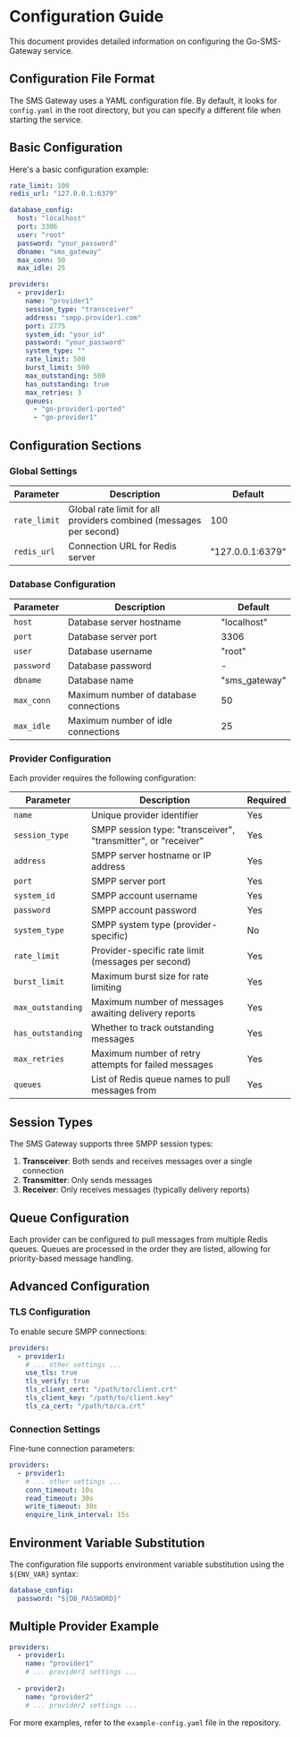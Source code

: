 # Configuration Guide

This document provides detailed information on configuring the Go-SMS-Gateway service.

## Configuration File Format

The SMS Gateway uses a YAML configuration file. By default, it looks for `config.yaml` in the root directory, but you can specify a different file when starting the service.

## Basic Configuration

Here's a basic configuration example:

```yaml
rate_limit: 100
redis_url: "127.0.0.1:6379"

database_config:
  host: "localhost"
  port: 3306
  user: "root"
  password: "your_password"
  dbname: "sms_gateway"
  max_conn: 50
  max_idle: 25

providers:
  - provider1:
    name: "provider1"
    session_type: "transceiver"
    address: "smpp.provider1.com"
    port: 2775
    system_id: "your_id"
    password: "your_password"
    system_type: ""
    rate_limit: 500
    burst_limit: 500
    max_outstanding: 500
    has_outstanding: true
    max_retries: 3
    queues:
      - "go-provider1-ported"
      - "go-provider1"
```

## Configuration Sections

### Global Settings

| Parameter | Description | Default |
|-----------|-------------|---------|
| `rate_limit` | Global rate limit for all providers combined (messages per second) | 100 |
| `redis_url` | Connection URL for Redis server | "127.0.0.1:6379" |

### Database Configuration

| Parameter | Description | Default |
|-----------|-------------|---------|
| `host` | Database server hostname | "localhost" |
| `port` | Database server port | 3306 |
| `user` | Database username | "root" |
| `password` | Database password | - |
| `dbname` | Database name | "sms_gateway" |
| `max_conn` | Maximum number of database connections | 50 |
| `max_idle` | Maximum number of idle connections | 25 |

### Provider Configuration

Each provider requires the following configuration:

| Parameter | Description | Required |
|-----------|-------------|----------|
| `name` | Unique provider identifier | Yes |
| `session_type` | SMPP session type: "transceiver", "transmitter", or "receiver" | Yes |
| `address` | SMPP server hostname or IP address | Yes |
| `port` | SMPP server port | Yes |
| `system_id` | SMPP account username | Yes |
| `password` | SMPP account password | Yes |
| `system_type` | SMPP system type (provider-specific) | No |
| `rate_limit` | Provider-specific rate limit (messages per second) | Yes |
| `burst_limit` | Maximum burst size for rate limiting | Yes |
| `max_outstanding` | Maximum number of messages awaiting delivery reports | Yes |
| `has_outstanding` | Whether to track outstanding messages | Yes |
| `max_retries` | Maximum number of retry attempts for failed messages | Yes |
| `queues` | List of Redis queue names to pull messages from | Yes |

## Session Types

The SMS Gateway supports three SMPP session types:

1. **Transceiver**: Both sends and receives messages over a single connection
2. **Transmitter**: Only sends messages
3. **Receiver**: Only receives messages (typically delivery reports)

## Queue Configuration

Each provider can be configured to pull messages from multiple Redis queues. Queues are processed in the order they are listed, allowing for priority-based message handling.

## Advanced Configuration

### TLS Configuration

To enable secure SMPP connections:

```yaml
providers:
  - provider1:
    # ... other settings ...
    use_tls: true
    tls_verify: true
    tls_client_cert: "/path/to/client.crt"
    tls_client_key: "/path/to/client.key"
    tls_ca_cert: "/path/to/ca.crt"
```

### Connection Settings

Fine-tune connection parameters:

```yaml
providers:
  - provider1:
    # ... other settings ...
    conn_timeout: 10s
    read_timeout: 30s
    write_timeout: 30s
    enquire_link_interval: 15s
```

## Environment Variable Substitution

The configuration file supports environment variable substitution using the `${ENV_VAR}` syntax:

```yaml
database_config:
  password: "${DB_PASSWORD}"
```

## Multiple Provider Example

```yaml
providers:
  - provider1:
    name: "provider1"
    # ... provider1 settings ...
    
  - provider2:
    name: "provider2"
    # ... provider2 settings ...
```

For more examples, refer to the `example-config.yaml` file in the repository.
